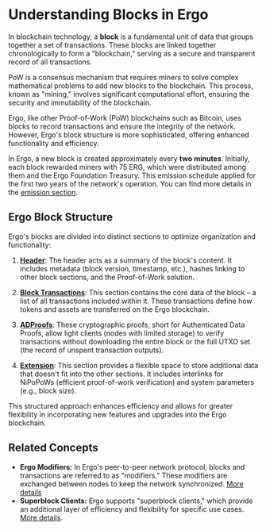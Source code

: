 # Understanding Blocks in Ergo

In blockchain technology, a **block** is a fundamental unit of data that groups together a set of transactions. These blocks are linked together chronologically to form a "blockchain," serving as a secure and transparent record of all transactions.

PoW is a consensus mechanism that requires miners to solve complex mathematical problems to add new blocks to the blockchain. This process, known as "mining," involves significant computational effort, ensuring the security and immutability of the blockchain.

Ergo, like other Proof-of-Work (PoW) blockchains such as Bitcoin, uses blocks to record transactions and ensure the integrity of the network. However, Ergo's block structure is more sophisticated, offering enhanced functionality and efficiency.

In Ergo, a new block is created approximately every **two minutes**.  Initially, each block rewarded miners with 75 ERG, which were distributed among them and the Ergo Foundation Treasury. This emission schedule applied for the first two years of the network's operation. You can find more details in the [emission section](emission.md).


## Ergo Block Structure

Ergo's blocks are divided into distinct sections to optimize organization and functionality:

1. [**Header**](block-header.md): The header acts as a summary of the block's content. It includes metadata (block version, timestamp, etc.), hashes linking to other block sections, and the Proof-of-Work solution.

2. [**Block Transactions**](block-transactions.md): This section contains the core data of the block – a list of all transactions included within it. These transactions define how tokens and assets are transferred on the Ergo blockchain.

3. [**ADProofs**](block-adproofs.md):  These cryptographic proofs, short for Authenticated Data Proofs, allow light clients (nodes with limited storage) to verify transactions without downloading the entire block or the full UTXO set (the record of unspent transaction outputs).

4. [**Extension**](extension-section.md): This section provides a flexible space to store additional data that doesn't fit into the other sections. It includes interlinks for NiPoPoWs (efficient proof-of-work verification) and system parameters (e.g., block size).

This structured approach enhances efficiency and allows for greater flexibility in incorporating new features and upgrades into the Ergo blockchain.

## Related Concepts

* **Ergo Modifiers:** In Ergo's peer-to-peer network protocol, blocks and transactions are referred to as "modifiers." These modifiers are exchanged between nodes to keep the network synchronized. [More details](modifiers.md)
* **Superblock Clients:** Ergo supports "superblock clients," which provide an additional layer of efficiency and flexibility for specific use cases. [More details](log_space.md).
